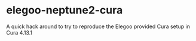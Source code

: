 # elegoo-neptune2-cura
A quick hack around to try to reproduce the Elegoo provided Cura setup in Cura 4.13.1

